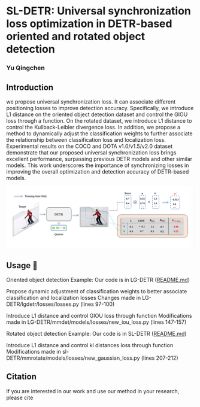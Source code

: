 # SL-DETR: Universal synchronization loss optimization in DETR-based oriented and rotated object detection
### Yu Qingchen

## Introduction
we propose universal synchronization loss. It can associate different positioning losses to improve detection accuracy. Specifically, we introduce L1 distance on the
oriented object detection dataset and control the GIOU loss through a function. On the rotated dataset, we introduce L1 distance to control the Kullback-Leibler
divergence loss. In addition, we propose a method to dynamically adjust the classification weights to further associate the relationship between classification
loss and localization loss. Experimental results on the COCO and DOTA v1.0/v1.5/v2.0 dataset demonstrate that our proposed universal synchronization
loss brings excellent performance, surpassing previous DETR models and other similar models. This work underscores the importance of synchronizing losses
in improving the overall optimization and detection accuracy of DETR-based models.

<img src="assets/sl_detr.png" >


## Usage 📖
Oriented object detection Example:
Our code is in LG-DETR ([README.md](LG-DETR%2FLGDETR%2FREADME.md))

Propose dynamic adjustment of classification weights to better associate classification and localization losses
Changes made in LG-DETR/lgdetr/losses/losses.py (lines 97-100)

Introduce L1 distance and control GIOU loss through function
Modifications made in LG-DETR/mmdet/models/losses/new_iou_loss.py (lines 147-157)

Rotated  object detection Example:
Our code is in SL-DETR ([README.md](SL-DETR%2FREADME.md))

Introduce L1 distance and control kl distances loss through function
Modifications made in sl-DETR/mmrotate/models/losses/new_gaussian_loss.py (lines 207-212)

## Citation

If you are interested in our work and use our method in your research, please cite
